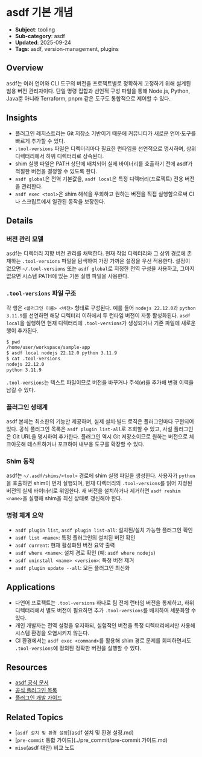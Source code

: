 # asdf 기본 개념

- **Subject**: tooling
- **Sub-category**: asdf
- **Updated**: 2025-09-24
- **Tags**: asdf, version-management, plugins

## Overview
asdf는 여러 언어와 CLI 도구의 버전을 프로젝트별로 정확하게 고정하기 위해 설계된 범용 버전 관리자이다. 단일 명령 집합과 선언적 구성 파일을 통해 Node.js, Python, Java뿐 아니라 Terraform, pnpm 같은 도구도 통합적으로 제어할 수 있다.

## Insights
- 플러그인 레지스트리는 Git 저장소 기반이기 때문에 커뮤니티가 새로운 언어·도구를 빠르게 추가할 수 있다.
- `.tool-versions` 파일은 디렉터리마다 필요한 런타임을 선언적으로 명시하며, 상위 디렉터리에서 하위 디렉터리로 상속된다.
- shim 실행 파일은 PATH 상단에 배치되어 실제 바이너리를 호출하기 전에 asdf가 적절한 버전을 결정할 수 있도록 한다.
- `asdf global`은 전역 기본값을, `asdf local`은 특정 디렉터리(프로젝트) 전용 버전을 관리한다.
- `asdf exec <tool>`은 shim 해석을 우회하고 원하는 버전을 직접 실행함으로써 CI나 스크립트에서 일관된 동작을 보장한다.

## Details
### 버전 관리 모델
asdf는 디렉터리 지향 버전 관리를 채택한다. 현재 작업 디렉터리와 그 상위 경로에 존재하는 `.tool-versions` 파일을 탐색하여 가장 가까운 설정을 우선 적용한다. 설정이 없으면 `~/.tool-versions` 또는 `asdf global`로 지정한 전역 구성을 사용하고, 그마저 없으면 시스템 PATH에 있는 기본 실행 파일을 사용한다.

### `.tool-versions` 파일 구조
각 행은 `<플러그인 이름> <버전>` 형태로 구성된다. 예를 들어 `nodejs 22.12.0`과 `python 3.11.9`를 선언하면 해당 디렉터리 이하에서 두 런타임 버전이 자동 활성화된다. `asdf local`을 실행하면 현재 디렉터리에 `.tool-versions`가 생성되거나 기존 파일에 새로운 행이 추가된다.
```bash
$ pwd
/home/user/workspace/sample-app
$ asdf local nodejs 22.12.0 python 3.11.9
$ cat .tool-versions
nodejs 22.12.0
python 3.11.9
```
`.tool-versions`는 텍스트 파일이므로 버전을 바꾸거나 주석(`#`)을 추가해 변경 이력을 남길 수 있다.

### 플러그인 생태계
asdf 본체는 최소한의 기능만 제공하며, 실제 설치·빌드 로직은 플러그인마다 구현되어 있다. 공식 플러그인 목록은 `asdf plugin list-all`로 조회할 수 있고, 사설 플러그인은 Git URL을 명시하여 추가한다. 플러그인 역시 Git 저장소이므로 원하는 버전으로 체크아웃해 테스트하거나 포크하여 내부용 도구를 확장할 수 있다.

### Shim 동작
asdf는 `~/.asdf/shims/<tool>` 경로에 shim 실행 파일을 생성한다. 사용자가 `python`을 호출하면 shim이 먼저 실행되며, 현재 디렉터리의 `.tool-versions`를 읽어 지정된 버전의 실제 바이너리로 위임한다. 새 버전을 설치하거나 제거하면 `asdf reshim <name>`을 실행해 shim을 최신 상태로 갱신해야 한다.

### 명령 체계 요약
- `asdf plugin list`, `asdf plugin list-all`: 설치된/설치 가능한 플러그인 확인
- `asdf list <name>`: 특정 플러그인의 설치된 버전 확인
- `asdf current`: 현재 활성화된 버전 요약 출력
- `asdf where <name>`: 설치 경로 확인 (예: `asdf where nodejs`)
- `asdf uninstall <name> <version>`: 특정 버전 제거
- `asdf plugin update --all`: 모든 플러그인 최신화

## Applications
- 다언어 프로젝트는 `.tool-versions` 하나로 팀 전체 런타임 버전을 통제하고, 하위 디렉터리에서 별도 버전이 필요하면 추가 `.tool-versions`를 배치하여 세분화할 수 있다.
- 개인 개발자는 전역 설정을 유지하되, 실험적인 버전을 특정 디렉터리에서만 사용해 시스템 환경을 오염시키지 않는다.
- CI 환경에서는 `asdf exec <command>`를 활용해 shim 경로 문제를 회피하면서도 `.tool-versions`에 정의된 정확한 버전을 실행할 수 있다.

## Resources
- [asdf 공식 문서](https://asdf-vm.com/guide/getting-started.html)
- [공식 플러그인 목록](https://github.com/asdf-vm/asdf-plugins)
- [플러그인 개발 가이드](https://asdf-vm.com/manage/plugins.html)

## Related Topics
- [`asdf 설치 및 환경 설정`](asdf 설치 및 환경 설정.md)
- [`pre-commit` 통합 가이드](../pre_commit/pre-commit 가이드.md)
- `mise`(asdf 대안) 비교 노트
